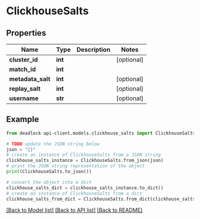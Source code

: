 # ClickhouseSalts


## Properties

Name | Type | Description | Notes
------------ | ------------- | ------------- | -------------
**cluster_id** | **int** |  | [optional] 
**match_id** | **int** |  | 
**metadata_salt** | **int** |  | [optional] 
**replay_salt** | **int** |  | [optional] 
**username** | **str** |  | [optional] 

## Example

```python
from deadlock-api-client.models.clickhouse_salts import ClickhouseSalts

# TODO update the JSON string below
json = "{}"
# create an instance of ClickhouseSalts from a JSON string
clickhouse_salts_instance = ClickhouseSalts.from_json(json)
# print the JSON string representation of the object
print(ClickhouseSalts.to_json())

# convert the object into a dict
clickhouse_salts_dict = clickhouse_salts_instance.to_dict()
# create an instance of ClickhouseSalts from a dict
clickhouse_salts_from_dict = ClickhouseSalts.from_dict(clickhouse_salts_dict)
```
[[Back to Model list]](../README.md#documentation-for-models) [[Back to API list]](../README.md#documentation-for-api-endpoints) [[Back to README]](../README.md)


